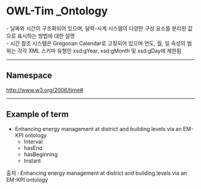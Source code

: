 # OWL-Tim _Ontology

&#45; 날짜와 시간이 구조화되어 있으며, 달력-시계 시스템의 다양한 구성 요소를 분리된 값으로 표시하는 방법에 대한 설명 <br/>
&#45; 시간 참조 시스템은 Gregorian Calendar로 고정되어 있으며 연도, 월, 일 속성의 범위는 각각 XML 스키마 유형인  xsd:gYear, xsd:gMonth 및 xsd:gDay에 제한됨

---
## Namespace

http://www.w3.org/2006/time#

---

## Example of term

- Enhancing energy management at district and building levels via an EM-KPI ontology
	- Interval
	- hasEnd
	- hasBeginning
	- Instant

출처 :  Enhancing energy management at district and building levels via an EM-KPI ontology